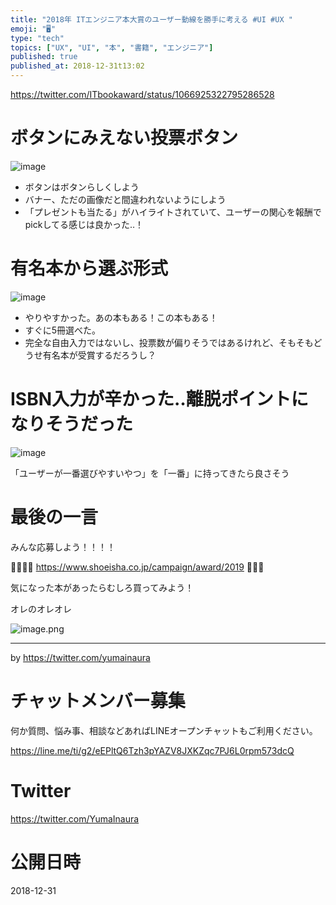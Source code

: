 ```yaml
---
title: "2018年 ITエンジニア本大賞のユーザー動線を勝手に考える #UI #UX "
emoji: "🖥"
type: "tech"
topics: ["UX", "UI", "本", "書籍", "エンジニア"]
published: true
published_at: 2018-12-31t13:02
---
```



https://twitter.com/ITbookaward/status/1066925322795286528

# ボタンにみえない投票ボタン

![image](https://user-images.githubusercontent.com/13635059/50554321-c7356280-0cfb-11e9-8476-105c1c4d31f2.png)

- ボタンはボタンらしくしよう
- バナー、ただの画像だと間違われないようにしよう
- 「プレゼントも当たる」がハイライトされていて、ユーザーの関心を報酬でpickしてる感じは良かった‥！

# 有名本から選ぶ形式

![image](https://user-images.githubusercontent.com/13635059/50554314-9bb27800-0cfb-11e9-9279-e0d1bf815999.png)

- やりやすかった。あの本もある！この本もある！
- すぐに5冊選べた。
- 完全な自由入力ではないし、投票数が偏りそうではあるけれど、そもそもどうせ有名本が受賞するだろうし？

# ISBN入力が辛かった‥離脱ポイントになりそうだった

![image](https://user-images.githubusercontent.com/13635059/50554308-86d5e480-0cfb-11e9-933f-e233ddc2a526.png)

「ユーザーが一番選びやすいやつ」を「一番」に持ってきたら良さそう

# 最後の一言

みんな応募しよう！！！！

🙌🙌🙌🙌
https://www.shoeisha.co.jp/campaign/award/2019
🙌🙌🙌

気になった本があったらむしろ買ってみよう！

オレのオレオレ

![image.png](https://qiita-image-store.s3.amazonaws.com/0/89618/1cb402c8-c914-188c-1ceb-0d2e1f26b8a3.png)


---

by https://twitter.com/yumainaura








<!-- Update From Qiita API -->

# チャットメンバー募集


何か質問、悩み事、相談などあればLINEオープンチャットもご利用ください。

https://line.me/ti/g2/eEPltQ6Tzh3pYAZV8JXKZqc7PJ6L0rpm573dcQ





# Twitter


https://twitter.com/YumaInaura


<!-- Update From Qiita API -->



# 公開日時

2018-12-31
